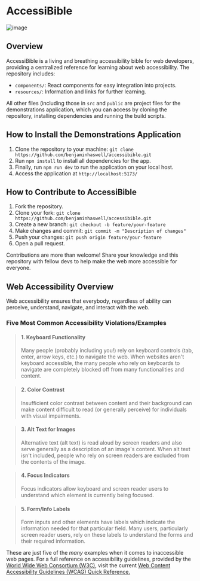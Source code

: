 # AccessiBible

![image](https://github.com/benjaminhaswell/accessibible/assets/134734614/1110f638-1460-4376-b74f-92940bc34acd)


## Overview
AccessiBible is a living and breathing accessibility bible for web developers, providing a centralized reference for learning about web accessibility. The repository includes:

- `components/`: React components for easy integration into projects.
- `resources/`: Information and links for further learning.

All other files (including those in `src` and `public` are project files for the demonstrations application, which you can access by cloning the repository, installing dependencies and running the build scripts.

## How to Install the Demonstrations Application
1. Clone the repository to your machine: `git clone https://github.com/benjaminhaswell/accessibible.git`
2. Run `npm install` to install all dependencies for the app.
3. Finally, run `npm run dev` to run the application on your local host.
4. Access the application at `http://localhost:5173/`

## How to Contribute to AccessiBible
1. Fork the repository.
2. Clone your fork: `git clone https://github.com/benjaminhaswell/accessibible.git`
3. Create a new branch: `git checkout -b feature/your-feature`
4. Make changes and commit: `git commit -m "Description of changes"`
5. Push your changes: `git push origin feature/your-feature`
6. Open a pull request.

Contributions are more than welcome! Share your knowledge and this repository with fellow devs to help make the web more accessible for everyone.

## Web Accessibility Overview
Web accessibility ensures that everybody, regardless of ability can perceive, understand, navigate, and interact with the web.

### Five Most Common Accessibility Violations/Examples

> #### 1. Keyboard Functionality
> 
> Many people (probably including you!) rely on keyboard controls (tab, enter, arrow keys, etc.) to navigate the web. When websites aren't keyboard accessible, the many people who rely on keyboards to navigate are completely blocked off from many functionalities and content.

> #### 2. Color Contrast
> 
> Insufficient color contrast between content and their background can make content difficult to read (or generally perceive) for individuals with visual impairments.

> #### 3. Alt Text for Images
> 
> Alternative text (alt text) is read aloud by screen readers and also serve generally as a description of an image's content. When alt text isn't included, people who rely on screen readers are excluded from the contents of the image.

> #### 4. Focus Indicators
> 
> Focus indicators allow keyboard and screen reader users to understand which element is currently being focused.

> #### 5. Form/Info Labels
> 
> Form inputs and other elements have labels which indicate the information needed for that particular field. Many users, particularly screen reader users, rely on these labels to understand the forms and their required information.

These are just five of the _many_ examples when it comes to inaccessible web pages. For a full reference on accessibility guidelines, provided by the [World Wide Web Consortium (W3C)](https://www.w3.org/WAI/WCAG22/quickref/), visit the current [Web Content Accessibility Guidelines (WCAG) Quick Reference.](https://www.w3.org/WAI/WCAG22/quickref/)
